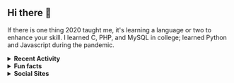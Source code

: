 ## Hi there 👋

If there is one thing 2020 taught me, it's learning a language or two to enhance your skill. I learned C, PHP, and MySQL in college; learned Python and Javascript during the pandemic.

<details>
  <summary><strong>Recent Activity</strong></summary>
  <!--RECENT_ACTIVITY:start-->
1. 🎉 Merged PR [#2](https://github.com/tanjonathanvincent/tanjonathanvincent/pull/2) in [tanjonathanvincent/tanjonathanvincent](https://github.com/tanjonathanvincent/tanjonathanvincent)
2. 💪 Opened PR [#2](https://github.com/tanjonathanvincent/tanjonathanvincent/pull/2) in [tanjonathanvincent/tanjonathanvincent](https://github.com/tanjonathanvincent/tanjonathanvincent)
3. 🎉 Merged PR [#1](https://github.com/tanjonathanvincent/tanjonathanvincent/pull/1) in [tanjonathanvincent/tanjonathanvincent](https://github.com/tanjonathanvincent/tanjonathanvincent)
4. 💪 Opened PR [#1](https://github.com/tanjonathanvincent/tanjonathanvincent/pull/1) in [tanjonathanvincent/tanjonathanvincent](https://github.com/tanjonathanvincent/tanjonathanvincent)
5. 
<!--RECENT_ACTIVITY:end-->
    
</details>

<details>
  <summary><strong>Fun facts</strong></summary>
    <ul>
      <li>I don't mind having pineapples on pizza.</li>
      <li>I used to work for minted. as their in-house designer.</li>
      <li>I finished 2 courses in college.</li>
    </ul>
</details>

<details>
  <summary><strong>Social Sites</strong></summary>
  <a href="https://twitter.com/beincent" rel="noopener" target="_blank"><img src="https://img.shields.io/badge/Twitter-%231DA1F2.svg?style=for-the-badge&logo=Twitter&logoColor=white"></a> &nbsp;
  <a href="https://instagram.com/beincent" rel="noopener" target="_blank"><img src="https://img.shields.io/badge/Instagram-%23E4405F.svg?style=for-the-badge&logo=Instagram&logoColor=white"></a> &nbsp;
  <a href="https://mstdn.social/@beincent" rel="noopener" target="_blank"><img src="https://img.shields.io/badge/-MASTODON-%232B90D9?style=for-the-badge&logo=mastodon&logoColor=white"></a> &nbsp;
  <a href="https://linkedin.com/in/tanjonathanvincent" rel="noopener" target="_blank"><img src="https://img.shields.io/badge/LinkedIn-0077B5?style=for-the-badge&logo=linkedin&logoColor=white"></a>
</details>



<!-- I currently work at -->


<!--
**tanjonathanvincent/tanjonathanvincent** is a ✨ _special_ ✨ repository because its `README.md` (this file) appears on your GitHub profile.

Here are some ideas to get you started:

- 🔭 I’m currently working on ...
- 🌱 I’m currently learning ...
- 👯 I’m looking to collaborate on ...
- 🤔 I’m looking for help with ...
- 💬 Ask me about ...
- 📫 How to reach me: ...
- 😄 Pronouns: ...
- ⚡ Fun fact: ...
-->
